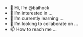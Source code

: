 - 👋 Hi, I’m @baihock
- 👀 I’m interested in ...
- 🌱 I’m currently learning ...
- 💞️ I’m looking to collaborate on ...
- 📫 How to reach me ...

<!---
baihock/baihock is a ✨ special ✨ repository because its `README.md` (this file) appears on your GitHub profile.
You can click the Preview link to take a look at your changes.
--->
